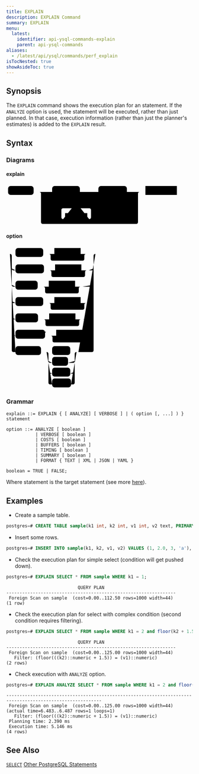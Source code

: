 ```yaml
---
title: EXPLAIN
description: EXPLAIN Command
summary: EXPLAIN
menu:
  latest:
    identifier: api-ysql-commands-explain
    parent: api-ysql-commands
aliases:
  - /latest/api/ysql/commands/perf_explain
isTocNested: true
showAsideToc: true
---
```


## Synopsis

The `EXPLAIN` command shows the execution plan for an statement. If the `ANALYZE` option is used, the statement will be executed, rather than just planned. In that case, execution information (rather than just the planner's estimates) is added to the `EXPLAIN` result.

## Syntax

### Diagrams
#### explain
<svg class="rrdiagram" version="1.1" xmlns:xlink="http://www.w3.org/1999/xlink" xmlns="http://www.w3.org/2000/svg" width="466" height="112" viewbox="0 0 466 112"><path class="connector" d="M0 21h5m69 0h50m75 0h20m-110 0q5 0 5 5v8q0 5 5 5h85q5 0 5-5v-8q0-5 5-5m5 0h30m77 0h20m-112 0q5 0 5 5v8q0 5 5 5h87q5 0 5-5v-8q0-5 5-5m5 0h20m-272 68q0 5 5 5h5m25 0h30m-5 0q-5 0-5-5v-19q0-5 5-5h23m24 0h23q5 0 5 5v19q0 5-5 5m-5 0h30m25 0h77q5 0 5-5m-267-68q5 0 5 5v76q0 5 5 5h252q5 0 5-5v-76q0-5 5-5m5 0h10m85 0h5"/><rect class="literal" x="5" y="5" width="69" height="24" rx="7"/><text class="text" x="15" y="21">EXPLAIN</text><rect class="literal" x="124" y="5" width="75" height="24" rx="7"/><text class="text" x="134" y="21">ANALYZE</text><rect class="literal" x="249" y="5" width="77" height="24" rx="7"/><text class="text" x="259" y="21">VERBOSE</text><rect class="literal" x="104" y="78" width="25" height="24" rx="7"/><text class="text" x="114" y="94">(</text><rect class="literal" x="177" y="49" width="24" height="24" rx="7"/><text class="text" x="187" y="65">,</text><a xlink:href="../grammar_diagrams#option"><rect class="rule" x="159" y="78" width="60" height="24"/><text class="text" x="169" y="94">option</text></a><rect class="literal" x="249" y="78" width="25" height="24" rx="7"/><text class="text" x="259" y="94">)</text><a xlink:href="../grammar_diagrams#statement"><rect class="rule" x="376" y="5" width="85" height="24"/><text class="text" x="386" y="21">statement</text></a></svg>

#### option
<svg class="rrdiagram" version="1.1" xmlns:xlink="http://www.w3.org/1999/xlink" xmlns="http://www.w3.org/2000/svg" width="251" height="385" viewbox="0 0 251 385"><path class="connector" d="M0 21h25m75 0h30m71 0h20m-106 0q5 0 5 5v8q0 5 5 5h81q5 0 5-5v-8q0-5 5-5m5 0h25m-231 39q0 5 5 5h5m77 0h30m71 0h20m-106 0q5 0 5 5v8q0 5 5 5h81q5 0 5-5v-8q0-5 5-5m5 0h8q5 0 5-5m-221 44q0 5 5 5h5m60 0h30m71 0h20m-106 0q5 0 5 5v8q0 5 5 5h81q5 0 5-5v-8q0-5 5-5m5 0h25q5 0 5-5m-221 44q0 5 5 5h5m75 0h30m71 0h20m-106 0q5 0 5 5v8q0 5 5 5h81q5 0 5-5v-8q0-5 5-5m5 0h10q5 0 5-5m-221 44q0 5 5 5h5m61 0h30m71 0h20m-106 0q5 0 5 5v8q0 5 5 5h81q5 0 5-5v-8q0-5 5-5m5 0h24q5 0 5-5m-221 44q0 5 5 5h5m80 0h30m71 0h20m-106 0q5 0 5 5v8q0 5 5 5h81q5 0 5-5v-8q0-5 5-5m5 0h5q5 0 5-5m-226-215q5 0 5 5v254q0 5 5 5h5m69 0h30m49 0h22m-81 24q0 5 5 5h5m43 0h13q5 0 5-5m-71 29q0 5 5 5h5m49 0h7q5 0 5-5m-76-53q5 0 5 5v77q0 5 5 5h5m51 0h5q5 0 5-5v-77q0-5 5-5m5 0h36q5 0 5-5v-254q0-5 5-5m5 0h5"/><rect class="literal" x="25" y="5" width="75" height="24" rx="7"/><text class="text" x="35" y="21">ANALYZE</text><a xlink:href="../grammar_diagrams#boolean"><rect class="rule" x="130" y="5" width="71" height="24"/><text class="text" x="140" y="21">boolean</text></a><rect class="literal" x="25" y="49" width="77" height="24" rx="7"/><text class="text" x="35" y="65">VERBOSE</text><a xlink:href="../grammar_diagrams#boolean"><rect class="rule" x="132" y="49" width="71" height="24"/><text class="text" x="142" y="65">boolean</text></a><rect class="literal" x="25" y="93" width="60" height="24" rx="7"/><text class="text" x="35" y="109">COSTS</text><a xlink:href="../grammar_diagrams#boolean"><rect class="rule" x="115" y="93" width="71" height="24"/><text class="text" x="125" y="109">boolean</text></a><rect class="literal" x="25" y="137" width="75" height="24" rx="7"/><text class="text" x="35" y="153">BUFFERS</text><a xlink:href="../grammar_diagrams#boolean"><rect class="rule" x="130" y="137" width="71" height="24"/><text class="text" x="140" y="153">boolean</text></a><rect class="literal" x="25" y="181" width="61" height="24" rx="7"/><text class="text" x="35" y="197">TIMING</text><a xlink:href="../grammar_diagrams#boolean"><rect class="rule" x="116" y="181" width="71" height="24"/><text class="text" x="126" y="197">boolean</text></a><rect class="literal" x="25" y="225" width="80" height="24" rx="7"/><text class="text" x="35" y="241">SUMMARY</text><a xlink:href="../grammar_diagrams#boolean"><rect class="rule" x="135" y="225" width="71" height="24"/><text class="text" x="145" y="241">boolean</text></a><rect class="literal" x="25" y="269" width="69" height="24" rx="7"/><text class="text" x="35" y="285">FORMAT</text><rect class="literal" x="124" y="269" width="49" height="24" rx="7"/><text class="text" x="134" y="285">TEXT</text><rect class="literal" x="124" y="298" width="43" height="24" rx="7"/><text class="text" x="134" y="314">XML</text><rect class="literal" x="124" y="327" width="49" height="24" rx="7"/><text class="text" x="134" y="343">JSON</text><rect class="literal" x="124" y="356" width="51" height="24" rx="7"/><text class="text" x="134" y="372">YAML</text></svg>

### Grammar

```
explain ::= EXPLAIN { [ ANALYZE] [ VERBOSE ] | ( option [, ...] ) } statement

option ::= ANALYZE [ boolean ]
           | VERBOSE [ boolean ]
           | COSTS [ boolean ]
           | BUFFERS [ boolean ]
           | TIMING [ boolean ]
           | SUMMARY [ boolean ]
           | FORMAT { TEXT | XML | JSON | YAML }

boolean = TRUE | FALSE;
```

Where statement is the target statement (see more [here](../dml)).

## Examples

- Create a sample table.

```sql
postgres=# CREATE TABLE sample(k1 int, k2 int, v1 int, v2 text, PRIMARY KEY (k1, k2));
```

- Insert some rows.

```sql
postgres=# INSERT INTO sample(k1, k2, v1, v2) VALUES (1, 2.0, 3, 'a'), (2, 3.0, 4, 'b'), (3, 4.0, 5, 'c');
```

- Check the execution plan for simple select (condition will get pushed down).

```sql
postgres=# EXPLAIN SELECT * FROM sample WHERE k1 = 1;
```
```
                           QUERY PLAN
----------------------------------------------------------------
 Foreign Scan on sample  (cost=0.00..112.50 rows=1000 width=44)
(1 row)
```

- Check the execution plan for select with complex condition (second condition requires filtering).

```sql
postgres=# EXPLAIN SELECT * FROM sample WHERE k1 = 2 and floor(k2 + 1.5) = v1;
```
```
                           QUERY PLAN
----------------------------------------------------------------
 Foreign Scan on sample  (cost=0.00..125.00 rows=1000 width=44)
   Filter: (floor(((k2)::numeric + 1.5)) = (v1)::numeric)
(2 rows)
```

- Check execution with `ANALYZE` option.

```sql
postgres=# EXPLAIN ANALYZE SELECT * FROM sample WHERE k1 = 2 and floor(k2 + 1.5) = v1;
```
```
----------------------------------------------------------------------------------------------------------
 Foreign Scan on sample  (cost=0.00..125.00 rows=1000 width=44) (actual time=6.483..6.487 rows=1 loops=1)
   Filter: (floor(((k2)::numeric + 1.5)) = (v1)::numeric)
 Planning time: 2.390 ms
 Execution time: 5.146 ms
(4 rows)
```

## See Also

[`SELECT`](../dml_select)
[Other PostgreSQL Statements](..)
